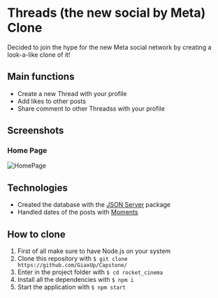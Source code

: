 # Threads (the new social by Meta) Clone

Decided to join the hype for the new Meta social network by creating a look-a-like clone of it!

## Main functions
* Create a new Thread with your profile
* Add likes to other posts
* Share comment to other Threadss with your profile

## Screenshots
### Home Page
![HomePage](https://i.ibb.co/zZQ7XgM/sample.png)

## Technologies
* Created the database with the [JSON Server](https://www.npmjs.com/package/json-server) package
* Handled dates of the posts with [Moments](https://www.npmjs.com/package/moment)

## How to clone
1. First of all make sure to have Node.js on your system
2. Clone this repository with `$ git clone https://github.com/GiaxUp/Capstone/`
3. Enter in the project folder with `$ cd rocket_cinema`
4. Install all the dependencies with `$ npm i`
5. Start the application with `$ npm start` 
